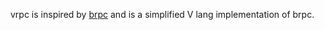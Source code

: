vrpc is inspired by [brpc](https://github.com/apache/brpc) and is a simplified V lang implementation of brpc.
